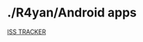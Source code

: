 # ./R4yan/Android apps

[ISS TRACKER](https://play.google.com/store/apps/details?id=com.rayan.spaceiss&hl=it)
